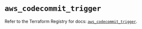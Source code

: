 # `aws_codecommit_trigger`

Refer to the Terraform Registry for docs: [`aws_codecommit_trigger`](https://registry.terraform.io/providers/hashicorp/aws/5.77.0/docs/resources/codecommit_trigger).
